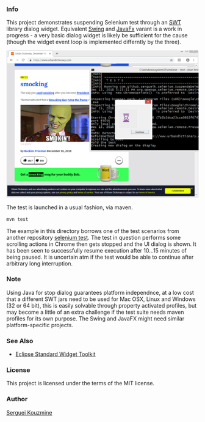 ### Info

This project demonstrates suspending Selenium test through an 
[SWT](http://www.java2s.com/Tutorial/Java/0280__SWT/Catalog0280__SWT.htm) library dialog widget. Equivalent [Swing](http://www.java2s.com/Tutorial/Java/0240__Swing/Catalog0240__Swing.htm) and [JavaFx](http://www.java2s.com/Tutorials/Java/JavaFX/index.htm) varant is a work in progress - a very basic dialog widget is likely be sufficient for the cause (though the widget event loop is implemented differntly by the three).

![icon](https://github.com/sergueik/stoppable_test/blob/master/screenshots/capture_stopped_test.png)

The test is launched in  a usual fashion, via maven.
```cmd
mvn test
```
The example in this directory borrows one of the test scenarios from another repository [selenium test](https://github.com/sergueik/selenium_tests). The test in question performs some scrolling actions in Chrome then gets stopped and the UI dialog is shown. It has been seen to successfully resume execution after 10...15 minutes of being paused. It is uncertain atm if the test would be able to continue after arbitrary long interruption. 

### Note
Using Java for stop dialog guarantees platform independnce, at a low cost that a different SWT jars need to be used for Mac OSX, Linux and Windows (32 or 64 bit), this is easily solvable through property activated profiles, but may become a little of an extra challenge if the test suite needs maven profiles for its own purpose. The Swing and JavaFX might need similar platform-specific projects.

### See Also
  * [Eclipse Standard Widget Toolkit](https://www.eclipse.org/swt/)

### License
This project is licensed under the terms of the MIT license.

### Author
[Serguei Kouzmine](kouzmine_serguei@yahoo.com)
